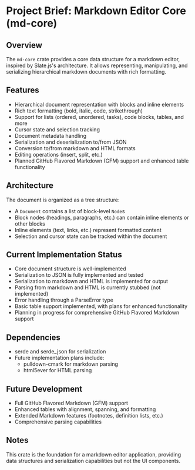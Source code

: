 # Project Brief: Markdown Editor Core (md-core)

## Overview
The `md-core` crate provides a core data structure for a markdown editor, inspired by Slate.js's architecture. It allows representing, manipulating, and serializing hierarchical markdown documents with rich formatting.

## Features
- Hierarchical document representation with blocks and inline elements
- Rich text formatting (bold, italic, code, strikethrough)
- Support for lists (ordered, unordered, tasks), code blocks, tables, and more
- Cursor state and selection tracking
- Document metadata handling
- Serialization and deserialization to/from JSON
- Conversion to/from markdown and HTML formats
- Editing operations (insert, split, etc.)
- Planned GitHub Flavored Markdown (GFM) support and enhanced table functionality

## Architecture
The document is organized as a tree structure:
- A `Document` contains a list of block-level `Node`s
- Block nodes (headings, paragraphs, etc.) can contain inline elements or other blocks
- Inline elements (text, links, etc.) represent formatted content
- Selection and cursor state can be tracked within the document

## Current Implementation Status
- Core document structure is well-implemented
- Serialization to JSON is fully implemented and tested
- Serialization to markdown and HTML is implemented for output
- Parsing from markdown and HTML is currently stubbed (not implemented)
- Error handling through a ParseError type
- Basic table support implemented, with plans for enhanced functionality
- Planning in progress for comprehensive GitHub Flavored Markdown support

## Dependencies
- serde and serde_json for serialization
- Future implementation plans include:
  - pulldown-cmark for markdown parsing
  - html5ever for HTML parsing

## Future Development
- Full GitHub Flavored Markdown (GFM) support
- Enhanced tables with alignment, spanning, and formatting
- Extended Markdown features (footnotes, definition lists, etc.)
- Comprehensive parsing capabilities

## Notes
This crate is the foundation for a markdown editor application, providing data structures and serialization capabilities but not the UI components.
